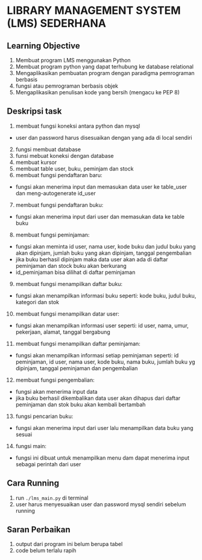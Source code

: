 # **LIBRARY MANAGEMENT SYSTEM (LMS) SEDERHANA**

## Learning Objective
1. Membuat program LMS menggunakan Python
2. Membuat program python yang dapat terhubung ke database relational
3. Mengaplikasikan pembuatan program dengan paradigma pemrograman berbasis
4. fungsi atau pemrograman berbasis objek
5. Mengaplikasikan penulisan kode yang bersih (mengacu ke PEP 8)

## Deskripsi task
1. membuat fungsi koneksi antara python dan mysql
- user dan password harus disesuaikan dengan yang ada di local sendiri
2. fungsi membuat database
3. funsi mebuat koneksi dengan database
4. membuat kursor
5. membuat table user, buku, peminjam dan stock
6. membuat fungsi pendaftaran baru:
- fungsi akan menerima input dan memasukan data user ke table_user dan meng-autogenerate id_user
7. membuat fungsi pendaftaran buku:
- fungsi akan menerima input dari user dan memasukan data ke table buku
8. membuat fungsi peminjaman:
- fungsi akan meminta id user, nama user, kode buku dan judul buku yang akan dipinjam, jumlah buku yang akan dipinjam, tanggal pengembalian
- jika buku berhasil dipinjam maka data user akan ada di daftar peminjaman dan stock buku akan berkurang
- id_peminjaman bisa dilihat di daftar peminjaman
9. membuat fungsi menampilkan daftar buku:
- fungsi akan menampilkan informasi buku seperti: kode buku, judul buku, kategori dan stok
10. membuat fungsi menampilkan datar user:
- fungsi akan menampilkan informasi user seperti: id user, nama, umur, pekerjaan, alamat, tanggal bergabung
11. membuat fungsi menampilkan daftar peminjaman:
- fungsi akan menampilkan informasi setiap peminjaman seperti: id peminjaman, id user, nama user, kode buku, nama buku, jumlah buku yg dipinjam, tanggal peminjaman dan pengembalian
12. membuat fungsi pengembalian:
- fungsi akan menerima input data
- jika buku berhasil dikembalikan data user akan dihapus dari daftar peminjaman dan stok buku akan kembali bertambah
13. fungsi pencarian buku:
- fungsi akan menerima input dari user lalu menampilkan data buku yang sesuai
14. fungsi main:
- fungsi ini dibuat untuk menampilkan menu dam dapat menerima input sebagai perintah dari user 

## Cara Running
1. run `./lms_main.py` di terminal
2. user harus menyesuaikan user dan password mysql sendiri sebelum running

## Saran Perbaikan
1. output dari program ini belum berupa tabel
2. code belum terlalu rapih
